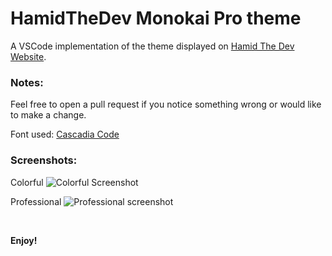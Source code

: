 # HamidTheDev Monokai Pro theme

A VSCode implementation of the theme displayed on [Hamid The Dev Website](https://github.com/hamidthedev/).

### Notes:

Feel free to open a pull request if you notice something wrong or would like to make a change.

Font used: [Cascadia Code](https://github.com/microsoft/cascadia-code)

### Screenshots:

Colorful
![Colorful Screenshot](https://raw.githubusercontent.com/HamidTheDev/vscode-theme-monokai-pro/main/images/colorful.png)

Professional
![Professional screenshot](https://raw.githubusercontent.com/HamidTheDev/vscode-theme-monokai-pro/main/images/professional.png)

<br>

**Enjoy!**
